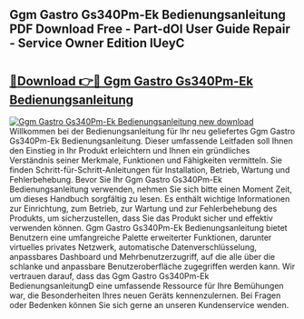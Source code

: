## Ggm Gastro Gs340Pm-Ek Bedienungsanleitung PDF Download Free - Part-dOl User Guide Repair - Service Owner Edition lUeyC

# <h2><a href="http://df4qte9.blite.top/?on=Ggm+Gastro+Gs340Pm-Ek+Bedienungsanleitung">🔗Download 👉🔴 Ggm Gastro Gs340Pm-Ek Bedienungsanleitung</a></h2>

[![Ggm Gastro Gs340Pm-Ek Bedienungsanleitung new download](https://i.imgur.com/lujVjoI.png)](http://df4qte9.blite.top/?on=Ggm+Gastro+Gs340Pm-Ek+Bedienungsanleitung)
Willkommen bei der Bedienungsanleitung für Ihr neu geliefertes Ggm Gastro Gs340Pm-Ek Bedienungsanleitung. Dieser umfassende Leitfaden soll Ihnen den Einstieg in Ihr Produkt erleichtern und Ihnen ein gründliches Verständnis seiner Merkmale, Funktionen und Fähigkeiten vermitteln. Sie finden Schritt-für-Schritt-Anleitungen für Installation, Betrieb, Wartung und Fehlerbehebung. Bevor Sie Ihr Ggm Gastro Gs340Pm-Ek Bedienungsanleitung verwenden, nehmen Sie sich bitte einen Moment Zeit, um dieses Handbuch sorgfältig zu lesen. Es enthält wichtige Informationen zur Einrichtung, zum Betrieb, zur Wartung und zur Fehlerbehebung des Produkts, um sicherzustellen, dass Sie das Produkt sicher und effektiv verwenden können. Ggm Gastro Gs340Pm-Ek Bedienungsanleitung bietet Benutzern eine umfangreiche Palette erweiterter Funktionen, darunter virtuelles privates Netzwerk, automatische Datenverschlüsselung, anpassbares Dashboard und Mehrbenutzerzugriff, auf die alle über die schlanke und anpassbare Benutzeroberfläche zugegriffen werden kann. Wir vertrauen darauf, dass das Ggm Gastro Gs340Pm-Ek BedienungsanleitungD eine umfassende Ressource für Ihre Bemühungen war, die Besonderheiten Ihres neuen Geräts kennenzulernen. Bei Fragen oder Bedenken können Sie sich gerne an unseren Kundenservice wenden.
